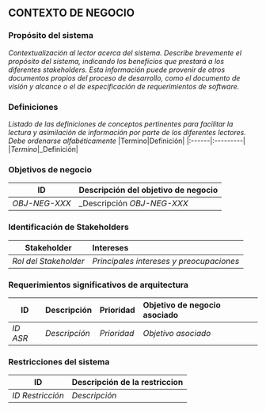 ## CONTEXTO DE NEGOCIO

### Propósito del sistema
_Contextualización al lector acerca del sistema. Describe brevemente el propósito del sistema, indicando los beneficios que prestará a los diferentes stakeholders. Esta información puede provenir de otros documentos propios del proceso de desarrollo, como el documento de visión y alcance o el de especificación de requerimientos de software._

### Definiciones
_Listado de las definiciones de conceptos pertinentes para facilitar la lectura y asimilación de información por parte de los diferentes lectores. Debe ordenarse alfabéticamente_
|Termino|Definición|
|:------|:---------|
|_Termino_|_Definición|


### Objetivos de negocio
|ID|Descripción del objetivo de negocio|
|--|:----------------------------------|
|_OBJ-NEG-XXX_|_Descripción _OBJ-NEG-XXX_|
### Identificación de Stakeholders
|Stakeholder|Intereses|
|-----------|:--------|
|_Rol del Stakeholder_|_Principales intereses y preocupaciones_|

### Requerimientos significativos de arquitectura
|ID|Descripción|Prioridad|Objetivo de negocio asociado|
|--|:----------|:--------|:---------------------------|
|_ID ASR_|_Descripción_|_Prioridad_|_Objetivo asociado_|
### Restricciones del sistema
|ID|Descripción de la restriccion|
|--|:----------------------------|
|_ID Restricción_|_Descripción_|